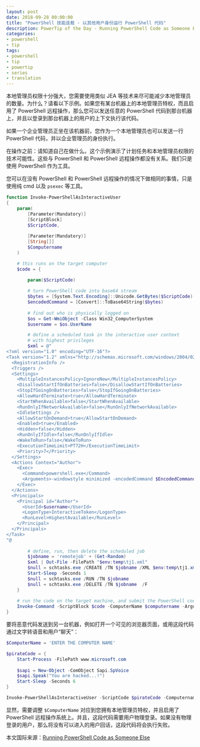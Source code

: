 ```yaml
---
layout: post
date: 2018-09-28 00:00:00
title: "PowerShell 技能连载 - 以其他用户身份运行 PowerShell 代码"
description: PowerTip of the Day - Running PowerShell Code as Someone Else
categories:
- powershell
- tip
tags:
- powershell
- tip
- powertip
- series
- translation
---
```

本地管理员权限十分强大，您需要使用类似 JEA 等技术来尽可能减少本地管理员的数量。为什么？请看以下示例。如果您有某台机器上的本地管理员特权，而且启用了 PowerShell 远程操作，那么您可以发送任意的 PowerShell 代码到那台机器上，并且以登录到那台机器上的用户的上下文执行该代码。

如果一个企业管理员正坐在该机器前，您作为一个本地管理员也可以发送一行 PowerShell 代码，并以企业管理员的身份执行。

在操作之前：请知道自己在做什么。这个示例演示了计划任务和本地管理员权限的技术可能性。这些与 PowerShell 和 PowerShell 远程操作都没有关系。我们只是使用 PowerShell 作为工具。

您可以在没有 PowerShell 和 PowerShell 远程操作的情况下做相同的事情，只是使用纯 cmd 以及 `psexec` 等工具。

```powershell
function Invoke-PowerShellAsInteractiveUser 
{
    param(
        [Parameter(Mandatory)]
        [ScriptBlock]
        $ScriptCode,
    
        [Parameter(Mandatory)]
        [String[]]
        $Computername
    )

    # this runs on the target computer
    $code = { 
      
        param($ScriptCode)

        # turn PowerShell code into base64 stream
        $bytes = [System.Text.Encoding]::Unicode.GetBytes($ScriptCode)
        $encodedCommand = [Convert]::ToBase64String($bytes)
        
        # find out who is physically logged on
        $os = Get-WmiObject -Class Win32_ComputerSystem
        $username = $os.UserName

        # define a scheduled task in the interactive user context
        # with highest privileges
        $xml = @"  
<?xml version="1.0" encoding="UTF-16"?>
<Task version="1.2" xmlns="http://schemas.microsoft.com/windows/2004/02/mit/task">
  <RegistrationInfo />
  <Triggers />
  <Settings>
    <MultipleInstancesPolicy>IgnoreNew</MultipleInstancesPolicy>
    <DisallowStartIfOnBatteries>false</DisallowStartIfOnBatteries>
    <StopIfGoingOnBatteries>false</StopIfGoingOnBatteries>
    <AllowHardTerminate>true</AllowHardTerminate>
    <StartWhenAvailable>false</StartWhenAvailable>
    <RunOnlyIfNetworkAvailable>false</RunOnlyIfNetworkAvailable>
    <IdleSettings />
    <AllowStartOnDemand>true</AllowStartOnDemand>
    <Enabled>true</Enabled>
    <Hidden>false</Hidden>
    <RunOnlyIfIdle>false</RunOnlyIfIdle>
    <WakeToRun>false</WakeToRun>
    <ExecutionTimeLimit>PT72H</ExecutionTimeLimit>
    <Priority>7</Priority>
  </Settings>
  <Actions Context="Author">
    <Exec>
      <Command>powershell.exe</Command>
      <Arguments>-windowstyle minimized -encodedCommand $EncodedCommand</Arguments>
    </Exec>
  </Actions>
  <Principals>
    <Principal id="Author">
      <UserId>$username</UserId>
      <LogonType>InteractiveToken</LogonType>
      <RunLevel>HighestAvailable</RunLevel>
    </Principal>
  </Principals>
</Task>
"@
      
        # define, run, then delete the scheduled job          
        $jobname = 'remotejob' + (Get-Random)
        $xml | Out-File -FilePath "$env:temp\tj1.xml"
        $null = schtasks.exe /CREATE /TN $jobname /XML $env:temp\tj1.xml 
        Start-Sleep -Seconds 1
        $null = schtasks.exe /RUN /TN $jobname 
        $null = schtasks.exe /DELETE /TN $jobname  /F 
    }
    
    # run the code on the target machine, and submit the PowerShell code to execute
    Invoke-Command -ScriptBlock $code -ComputerName $computername -ArgumentList $ScriptCode
}
```

要将恶意代码发送到另一台机器，例如打开一个可见的浏览器页面，或用这段代码通过文字转语音和用户“聊天”：

```powershell
$ComputerName = 'ENTER THE COMPUTER NAME'

$pirateCode = {
    Start-Process -FilePath www.microsoft.com
    
    $sapi = New-Object -ComObject Sapi.SpVoice
    $sapi.Speak("You are hacked...!")
    Start-Sleep -Seconds 6
}

Invoke-PowerShellAsInteractiveUser -ScriptCode $pirateCode -Computername $ComputerName
```

显然，需要调整 `$ComputerName` 对应到您拥有本地管理员特权，并且启用了 PowerShell 远程操作系统上。并且，这段代码需要用户物理登录。如果没有物理登录的用户，那么将没有可以进入的用户回话，这段代码将会执行失败。

<!--more-->
本文国际来源：[Running PowerShell Code as Someone Else](http://community.idera.com/powershell/powertips/b/tips/posts/running-powershell-code-as-someone-else)
